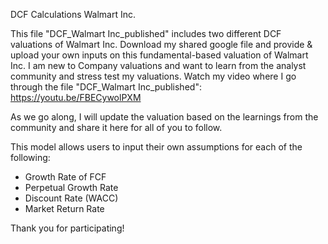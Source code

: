 DCF Calculations Walmart Inc.

This file "DCF_Walmart Inc_published" includes two different DCF valuations of Walmart Inc.
Download my shared google file and provide & upload your own inputs on this fundamental-based valuation of Walmart Inc.
I am new to Company valuations and want to learn from the analyst community and stress test my valuations. 
Watch my video where I go through the file "DCF_Walmart Inc_published": https://youtu.be/FBECywolPXM

As we go along, I will update the valuation based on the learnings from the community and share it here for all of you to follow.

This model allows users to input their own assumptions for each of the following:
- Growth Rate of FCF
- Perpetual Growth Rate
- Discount Rate (WACC)
- Market Return Rate

Thank you for participating!
